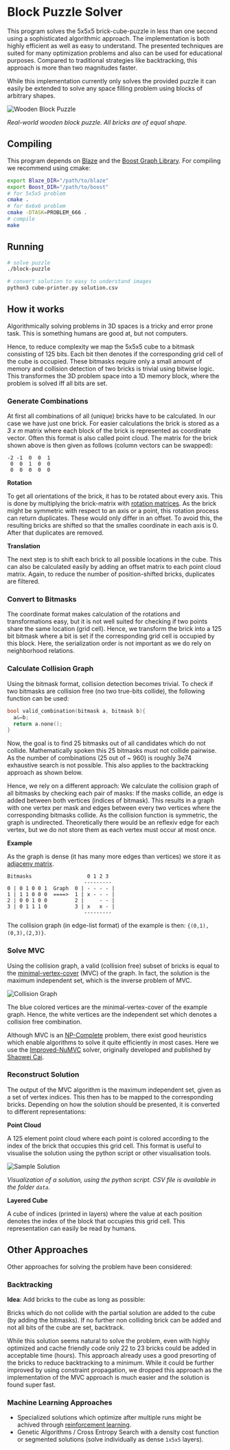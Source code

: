 # Block Puzzle Solver

This program solves the 5x5x5 brick-cube-puzzle in less than one second using a sophisticated algorithmic approach.
The implementation is both highly efficient as well as easy to understand.
The presented techniques are suited for many optimization problems and also can be used for educational purposes.
Compared to traditional strategies like backtracking, this approach is more than two magnitudes faster.

While this implementation currently only solves the provided puzzle it can easily be extended to solve any space filling problem
using blocks of arbitrary shapes.

![Wooden Block Puzzle](https://gist.githubusercontent.com/fmoessbauer/ed15ccb82cf2c4626fdbd17de7145506/raw/29f6d2a8fa59593d60f674093203e0028385af7f/cube_puzzle_small.jpg)

*Real-world wooden block puzzle. All bricks are of equal shape.*

## Compiling

This program depends on [Blaze](https://bitbucket.org/blaze-lib/blaze) and the [Boost Graph Library](http://www.boost.org/doc/libs/1_65_1/libs/graph/doc/index.html). For compiling we recommend using cmake:

```bash
export Blaze_DIR="/path/to/blaze"
export Boost_DIR="/path/to/boost"
# for 5x5x5 problem
cmake .
# for 6x6x6 problem
cmake -DTASK=PROBLEM_666 .
# compile
make
```

## Running

```bash
# solve puzzle
./block-puzzle

# convert solution to easy to understand images
python3 cube-printer.py solution.csv
```

## How it works

Algorithmically solving problems in 3D spaces is a tricky and error prone task.
This is something humans are good at, but not computers.

Hence, to reduce complexity we map the 5x5x5 cube to a bitmask consisting of 125 bits.
Each bit then denotes if the corresponding grid cell of the cube is occupied.
These bitmasks require only a small amount of memory and collision detection of two bricks is trivial using bitwise logic.
This transformes the 3D problem space into a 1D memory block, where the problem is solved iff all bits are set.

### Generate Combinations

At first all combinations of all (unique) bricks have to be calculated. In our case we have just one brick.
For easier calculations the brick is stored as a *3 x m* matrix where each block of the brick is represented as coordinate vector.
Often this format is also called point cloud.
The matrix for the brick shown above is then given as follows (column vectors can be swapped):

```
-2 -1  0  0  1
 0  0  1  0  0
 0  0  0  0  0
```

**Rotation**

To get all orientations of the brick, it has to be rotated about every axis.
This is done by multiplying the brick-matrix with [rotation matrices](https://en.wikipedia.org/wiki/Rotation_matrix).
As the brick might be symmetric with respect to an axis or a point, this rotation process can return duplicates.
These would only differ in an offset. To avoid this, the resulting bricks are shifted so that the smalles coordinate
in each axis is 0. After that duplicates are removed.

**Translation**

The next step is to shift each brick to all possible locations in the cube. This can also be calculated easily
by adding an offset matrix to each point cloud matrix. Again, to reduce the number of position-shifted bricks,
duplicates are filtered.

### Convert to Bitmasks

The coordinate format makes calculation of the rotations and transformations easy, but it is not well suited for checking if two points share the same location (grid cell). Hence, we transform the brick into a 125 bit bitmask where a bit is set if the corresponding grid cell is occupied by this block. Here, the serialization order is not important as we do rely on neighborhood relations.

### Calculate Collision Graph

Using the bitmask format, collision detection becomes trivial. To check if two bitmasks are collision free (no two true-bits collide), the following function can be used:

```cpp
bool valid_combination(bitmask a, bitmask b){
  a&=b;
  return a.none();
}
```

Now, the goal is to find 25 bitmasks out of all candidates which do not collide.
Mathematically spoken this 25 bitmasks must not collide pairwise.
As the number of combinations (25 out of ~ 960) is roughly 3e74 exhaustive search is not possible.
This also applies to the backtracking approach as shown below.

Hence, we rely on a different approach: We calculate the collision graph of all bitmasks by checking each pair of masks:
If the masks collide, an edge is added between both vertices (indices of bitmask).
This results in a graph with one vertex per mask and edges between every two vertices where the corresponding bitmasks collide.
As the collision function is symmetric, the graph is undirected.
Theoretically there would be an reflexiv edge for each vertex, but we do not store them as each vertex must occur at most once.

**Example**

As the graph is dense (it has many more edges than vertices) we store it as [adjaceny matrix](https://en.wikipedia.org/wiki/Adjacency_matrix).

```
Bitmasks                  0 1 2 3
                         ---------
0 | 0 1 0 0 1  Graph  0 | - - - - |
1 | 1 1 0 0 0  ====>  1 | x - - - |
2 | 0 0 1 0 0         2 |     - - |
3 | 0 1 1 1 0         3 | x   x - |
                         ---------
```

The collision graph (in edge-list format) of the example is then: `{(0,1),(0,3),(2,3)}`.

### Solve MVC

Using the collision graph, a valid (collision free) subset of bricks is equal to
the [minimal-vertex-cover](https://en.wikipedia.org/wiki/Vertex_cover) (MVC) of the graph.
In fact, the solution is the maximum independent set, which is the inverse problem of MVC.

![Collision Graph](https://gist.githubusercontent.com/fmoessbauer/ed15ccb82cf2c4626fdbd17de7145506/raw/baa1f075d3025c983f5e2c0ea89166693ebbfe36/sample-graph.png)

The blue colored vertices are the minimal-vertex-cover of the example graph.
Hence, the white vertices are the independent set which denotes a collision free combination.

Although MVC is an [NP-Complete](https://en.wikipedia.org/wiki/NP-completeness) problem,
there exist good heuristics which enable algorithms to solve it quite efficiently in most cases.
Here we use the [Improved-NuMVC](https://github.com/fmoessbauer/Improved-NuMVC) solver, originally developed and published by [Shaowei Cai](http://lcs.ios.ac.cn/~caisw/).

### Reconstruct Solution

The output of the MVC algorithm is the maximum independent set, given as a set of vertex indices.
This then has to be mapped to the corresponding bricks.
Depending on how the solution should be presented, it is converted to different representations:

**Point Cloud**

A 125 element point cloud where each point is colored according to the index of the brick that occupies this grid cell.
This format is useful to visualise the solution using the python script or other visualisation tools.

![Sample Solution](https://gist.githubusercontent.com/fmoessbauer/ed15ccb82cf2c4626fdbd17de7145506/raw/f262253f348004b5139e97a2d1bcd29b55bd3b07/solution_layers.png)

*Visualization of a solution, using the python script. CSV file is available in the folder `data`.*

**Layered Cube**

A cube of indices (printed in layers) where the value at each position denotes the index of the block that occupies this grid cell.
This representation can easily be read by humans.

## Other Approaches

Other approaches for solving the problem have been considered:

### Backtracking

**Idea**: Add bricks to the cube as long as possible:

Bricks which do not collide with the partial solution are added to the cube (by adding the bitmasks).
If no further non colliding brick can be added and not all bits of the cube are set, backtrack.

While this solution seems natural to solve the problem, even with highly optimized and cache friendly code only 22 to 23 bricks could be added in acceptable time (hours).
This approach already uses a good presorting of the bricks to reduce backtracking to a minimum.
While it could be further improved by using constraint propagation, we dropped this approach as the implementation of the MVC approach is much easier and the solution is found super fast.

### Machine Learning Approaches

- Specialized solutions which optimize after multiple runs might be achived through [reinforcement learning](https://arxiv.org/pdf/1704.01665.pdf).
- Genetic Algorithms / Cross Entropy Search with a density cost function or segmented solutions (solve individually as dense `1x5x5` layers).

